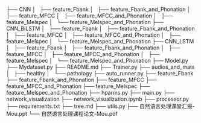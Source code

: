 ├── CNN
│   ├── feature_Fbank
│   ├── feature_Fbank_and_Phonation
│   ├── feature_MFCC
│   ├── feature_MFCC_and_Phonation
│   ├── feature_Melspec
│   └── feature_Melspec_and_Phonation
├── CNN_BiLSTM
│   ├── feature_Fbank
│   ├── feature_Fbank_and_Phonation
│   ├── feature_MFCC
│   ├── feature_MFCC_and_Phonation
│   ├── feature_Melspec
│   └── feature_Melspec_and_Phonation
├── CNN_LSTM
│   ├── feature_Fbank
│   ├── feature_Fbank_and_Phonation
│   ├── feature_MFCC
│   ├── feature_MFCC_and_Phonation
│   ├── feature_Melspec
│   └── feature_Melspec_and_Phonation
├── Model.py
├── Mydataset.py
├── README.md
├── Trainer.py
├── audios_and_mats
│   ├── healthy
│   └── pathology
├── auto_runner.py
├── feature_Fbank
├── feature_Fbank_and_Phonation
├── feature_MFCC
├── feature_MFCC_and_Phonation
├── feature_Melspec
├── feature_Melspec_and_Phonation
├── hparms.py
├── main.py
├── network_visualization
├── network_visualization.ipynb
├── processor.py
├── requirements.txt
├── tree.md
├── utils.py
├── 自然语言处理课堂汇报-Mou.ppt
└── 自然语言处理课程论文-Mou.pdf

